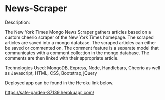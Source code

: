 # News-Scraper

Description:

The New York Times Mongo News Scraper gathers articles based on a custom cheerio scraper of the New York Times homepage. The scraped articles are saved into a mongo database. The scraped articles can either be saved or commented on. The comment feature is a separate model that communicates with a comment collection in the mongo database. The comments are then linked with their appropriate article.

Technologies Used: MongoDB, Express, Node, Handlebars, Cheerio as well as Javascript, HTML, CSS, Bootstrap, jQuery

Deployed app can be found in the Heroku link below.

https://safe-garden-87139.herokuapp.com/
